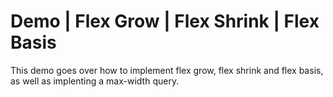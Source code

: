 # Demo | Flex Grow | Flex Shrink | Flex Basis

This demo goes over how to implement flex grow, flex shrink and flex basis, as well as implenting a max-width query.
